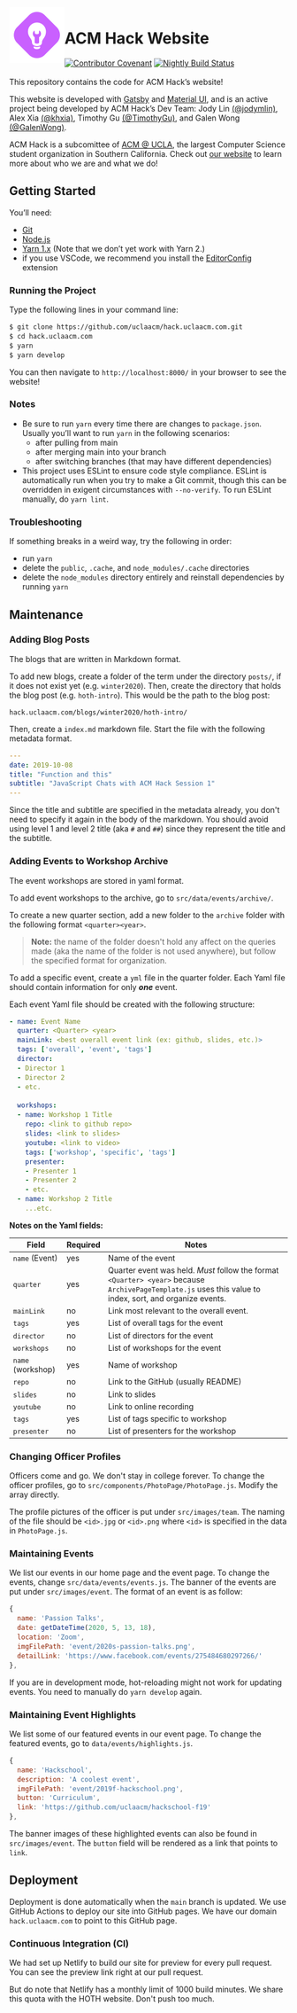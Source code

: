 <img align=left width=100 src=src/images/acm-hack-logo.svg alt="Hack logo">

# ACM Hack Website


[![Contributor Covenant](https://img.shields.io/badge/Contributor%20Covenant-v2.0%20adopted-ff69b4.svg)](code-of-conduct.md)
[![Nightly Build Status](https://github.com/uclaacm/hack.uclaacm.com/workflows/Deploy%20to%20GitHub%20Pages/badge.svg)](https://github.com/uclaacm/hack.uclaacm.com/actions?query=workflow%3A%22Deploy+to+GitHub+Pages%22)
\
\
This repository contains the code for ACM Hack’s website! 

This website is developed with [Gatsby](https://www.gatsbyjs.org/) and
[Material UI](https://material-ui.com/), and is an active project being
developed by ACM Hack’s Dev Team: Jody Lin
[(@jodymlin)](https://github.com/jodymlin/), Alex Xia
[(@khxia)](https://github.com/khxia/), Timothy Gu
[(@TimothyGu)](https://github.com/TimothyGu/), and Galen Wong
[(@GalenWong)](https://github.com/GalenWong/).

ACM Hack is a subcomittee of [ACM @ UCLA](http://www.uclaacm.com/), the largest
Computer Science student organization in Southern California. Check out [our
website](https://hack.uclaacm.com/) to learn more about who we are and what we
do!

## Getting Started
You’ll need:
- [Git](https://git-scm.com/)
- [Node.js](https://nodejs.org/en/)
- [Yarn 1.x](https://classic.yarnpkg.com/en/) (Note that we don’t yet work with
  Yarn 2.)
- if you use VSCode, we recommend you install the
  [EditorConfig](https://marketplace.visualstudio.com/items?itemName=EditorConfig.EditorConfig)
  extension

### Running the Project
Type the following lines in your command line:
```sh
$ git clone https://github.com/uclaacm/hack.uclaacm.com.git
$ cd hack.uclaacm.com
$ yarn
$ yarn develop
```
You can then navigate to `http://localhost:8000/` in your browser to see the
website!

### Notes
- Be sure to run `yarn` every time there are changes to `package.json`. Usually
  you’ll want to run `yarn` in the following scenarios:
  - after pulling from main
  - after merging main into your branch
  - after switching branches (that may have different dependencies)
- This project uses ESLint to ensure code style compliance. ESLint is
  automatically run when you try to make a Git commit, though this can be
  overridden in exigent circumstances with `--no-verify`. To run ESLint
  manually, do `yarn lint`.

### Troubleshooting
If something breaks in a weird way, try the following in order:
- run `yarn`
- delete the `public`, `.cache`, and `node_modules/.cache` directories
- delete the `node_modules` directory entirely and reinstall dependencies
  by running `yarn`

## Maintenance 

### Adding Blog Posts

The blogs that are written in Markdown format. 

To add new blogs, create a folder of the term under the directory `posts/`,
if it does not exist yet (e.g. `winter2020`). Then, create the directory that
holds the blog post (e.g. `hoth-intro`). This would be the path to the blog
post: 

```
hack.uclaacm.com/blogs/winter2020/hoth-intro/
```

Then, create a `index.md` markdown file. 
Start the file with the following metadata format.

```yml
---
date: 2019-10-08
title: "Function and this"
subtitle: "JavaScript Chats with ACM Hack Session 1"
---
```

Since the title and subtitle are specified in the metadata already, you don't
need to specify it again in the body of the markdown. You should avoid using
level 1 and level 2 title (aka `#` and `##`) since they represent the title
and the subtitle.


### Adding Events to Workshop Archive

The event workshops are stored in yaml format.

To add event workshops to the archive, go to 
`src/data/events/archive/`. 

To create a new quarter section, add a new folder to the `archive`
folder with the following format `<quarter><year>`. 
> **Note:** the
> name of the folder doesn't hold any affect on the queries made (aka
> the name of the folder is not used anywhere), but follow the 
> specified format for organization. 
 
To add a specific event, create a `yml` file in the quarter
folder. Each Yaml file should contain information
for only _**one**_ event. 

Each event Yaml file should be
created with the following structure:
```yml
- name: Event Name
  quarter: <Quarter> <year> 
  mainLink: <best overall event link (ex: github, slides, etc.)>
  tags: ['overall', 'event', 'tags']
  director:
  - Director 1
  - Director 2
  - etc.

  workshops:
  - name: Workshop 1 Title
    repo: <link to github repo> 
    slides: <link to slides>
    youtube: <link to video>
    tags: ['workshop', 'specific', 'tags']
    presenter:
    - Presenter 1
    - Presenter 2
    - etc.
  - name: Workshop 2 Title
    ...etc.
```

**Notes on the Yaml fields:**

| Field | Required | Notes |
| ----- | --------- | ----- |
| `name` (Event) | yes | Name of the event
| `quarter` | yes | Quarter event was held. _Must_ follow the format `<Quarter> <year>`  because `ArchivePageTemplate.js` uses this value to index, sort, and organize events. 
| `mainLink` | no | Link most relevant to the overall event.
| `tags` | yes | List of overall tags for the event
| `director` | no | List of directors for the event
| `workshops` | no | List of workshops for the event
| `name` (workshop) | yes | Name of workshop
| `repo` | no | Link to the GitHub (usually README)
| `slides` | no | Link to slides
| `youtube` | no | Link to online recording
| `tags` | yes | List of tags specific to workshop
| `presenter` | no | List of presenters for the workshop


### Changing Officer Profiles

Officers come and go. We don't stay in college forever. To change the officer
profiles, go to `src/components/PhotoPage/PhotoPage.js`. Modify the array
directly.


The profile pictures of the officer is put under `src/images/team`. The naming
of the file should be `<id>.jpg` or `<id>.png` where `<id>` is specified in
the data in `PhotoPage.js`.

### Maintaining Events

We list our events in our home page and the event page. 
To change the events, change `src/data/events/events.js`. 
The banner of the events are put under `src/images/event`.
The format of an event is as follow:

```js
{
  name: 'Passion Talks',
  date: getDateTime(2020, 5, 13, 18),
  location: 'Zoom',
  imgFilePath: 'event/2020s-passion-talks.png',
  detailLink: 'https://www.facebook.com/events/275484680297266/'
},
```

If you are in development mode, hot-reloading might not work for updating
events. You need to manually do `yarn develop` again.

### Maintaining Event Highlights

We list some of our featured events in our event page.
To change the featured events, go to `data/events/highlights.js`. 

```js
{
  name: 'Hackschool',
  description: 'A coolest event',
  imgFilePath: 'event/2019f-hackschool.png',
  button: 'Curriculum',
  link: 'https://github.com/uclaacm/hackschool-f19'
},
```

The banner images of these highlighted events can also be found in
`src/images/event`. The `button` field will be rendered as a link that points
to `link`.

## Deployment

Deployment is done automatically when the `main` branch is updated. 
We use GitHub Actions to deploy our site into GitHub pages. We have
our domain `hack.uclaacm.com` to point to this GitHub page. 

### Continuous Integration (CI)

We had set up Netlify to build our site for preview for every pull request.
You can see the preview link right at our pull request. 

But do note that Netlify has a monthly limit of 1000 build minutes. We share
this quota with the HOTH website. Don't push too much.
